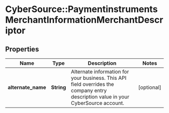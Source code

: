 # CyberSource::PaymentinstrumentsMerchantInformationMerchantDescriptor

## Properties
Name | Type | Description | Notes
------------ | ------------- | ------------- | -------------
**alternate_name** | **String** | Alternate information for your business. This API field overrides the company entry description value in your CyberSource account. | [optional] 



